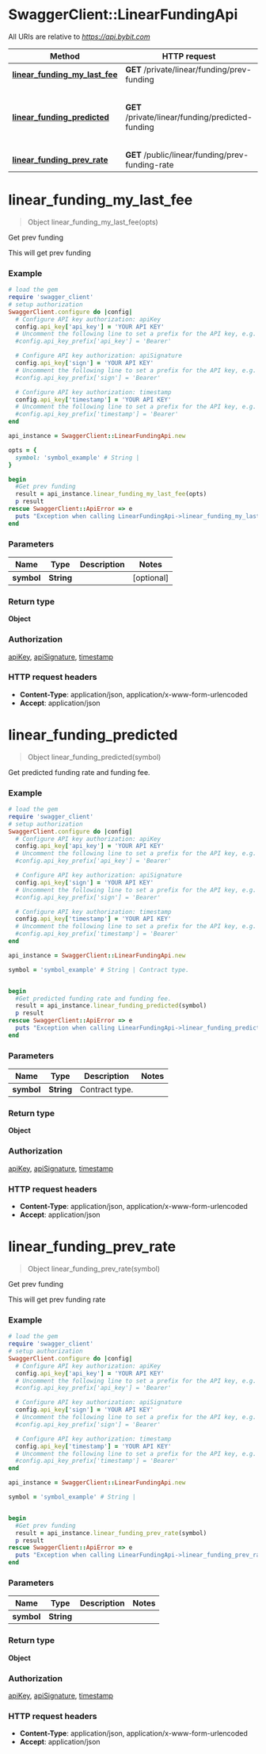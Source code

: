 # SwaggerClient::LinearFundingApi

All URIs are relative to *https://api.bybit.com*

Method | HTTP request | Description
------------- | ------------- | -------------
[**linear_funding_my_last_fee**](LinearFundingApi.md#linear_funding_my_last_fee) | **GET** /private/linear/funding/prev-funding | Get prev funding
[**linear_funding_predicted**](LinearFundingApi.md#linear_funding_predicted) | **GET** /private/linear/funding/predicted-funding | Get predicted funding rate and funding fee.
[**linear_funding_prev_rate**](LinearFundingApi.md#linear_funding_prev_rate) | **GET** /public/linear/funding/prev-funding-rate | Get prev funding


# **linear_funding_my_last_fee**
> Object linear_funding_my_last_fee(opts)

Get prev funding

This will get prev funding

### Example
```ruby
# load the gem
require 'swagger_client'
# setup authorization
SwaggerClient.configure do |config|
  # Configure API key authorization: apiKey
  config.api_key['api_key'] = 'YOUR API KEY'
  # Uncomment the following line to set a prefix for the API key, e.g. 'Bearer' (defaults to nil)
  #config.api_key_prefix['api_key'] = 'Bearer'

  # Configure API key authorization: apiSignature
  config.api_key['sign'] = 'YOUR API KEY'
  # Uncomment the following line to set a prefix for the API key, e.g. 'Bearer' (defaults to nil)
  #config.api_key_prefix['sign'] = 'Bearer'

  # Configure API key authorization: timestamp
  config.api_key['timestamp'] = 'YOUR API KEY'
  # Uncomment the following line to set a prefix for the API key, e.g. 'Bearer' (defaults to nil)
  #config.api_key_prefix['timestamp'] = 'Bearer'
end

api_instance = SwaggerClient::LinearFundingApi.new

opts = { 
  symbol: 'symbol_example' # String | 
}

begin
  #Get prev funding
  result = api_instance.linear_funding_my_last_fee(opts)
  p result
rescue SwaggerClient::ApiError => e
  puts "Exception when calling LinearFundingApi->linear_funding_my_last_fee: #{e}"
end
```

### Parameters

Name | Type | Description  | Notes
------------- | ------------- | ------------- | -------------
 **symbol** | **String**|  | [optional] 

### Return type

**Object**

### Authorization

[apiKey](../README.md#apiKey), [apiSignature](../README.md#apiSignature), [timestamp](../README.md#timestamp)

### HTTP request headers

 - **Content-Type**: application/json, application/x-www-form-urlencoded
 - **Accept**: application/json



# **linear_funding_predicted**
> Object linear_funding_predicted(symbol)

Get predicted funding rate and funding fee.

### Example
```ruby
# load the gem
require 'swagger_client'
# setup authorization
SwaggerClient.configure do |config|
  # Configure API key authorization: apiKey
  config.api_key['api_key'] = 'YOUR API KEY'
  # Uncomment the following line to set a prefix for the API key, e.g. 'Bearer' (defaults to nil)
  #config.api_key_prefix['api_key'] = 'Bearer'

  # Configure API key authorization: apiSignature
  config.api_key['sign'] = 'YOUR API KEY'
  # Uncomment the following line to set a prefix for the API key, e.g. 'Bearer' (defaults to nil)
  #config.api_key_prefix['sign'] = 'Bearer'

  # Configure API key authorization: timestamp
  config.api_key['timestamp'] = 'YOUR API KEY'
  # Uncomment the following line to set a prefix for the API key, e.g. 'Bearer' (defaults to nil)
  #config.api_key_prefix['timestamp'] = 'Bearer'
end

api_instance = SwaggerClient::LinearFundingApi.new

symbol = 'symbol_example' # String | Contract type.


begin
  #Get predicted funding rate and funding fee.
  result = api_instance.linear_funding_predicted(symbol)
  p result
rescue SwaggerClient::ApiError => e
  puts "Exception when calling LinearFundingApi->linear_funding_predicted: #{e}"
end
```

### Parameters

Name | Type | Description  | Notes
------------- | ------------- | ------------- | -------------
 **symbol** | **String**| Contract type. | 

### Return type

**Object**

### Authorization

[apiKey](../README.md#apiKey), [apiSignature](../README.md#apiSignature), [timestamp](../README.md#timestamp)

### HTTP request headers

 - **Content-Type**: application/json, application/x-www-form-urlencoded
 - **Accept**: application/json



# **linear_funding_prev_rate**
> Object linear_funding_prev_rate(symbol)

Get prev funding

This will get prev funding rate

### Example
```ruby
# load the gem
require 'swagger_client'
# setup authorization
SwaggerClient.configure do |config|
  # Configure API key authorization: apiKey
  config.api_key['api_key'] = 'YOUR API KEY'
  # Uncomment the following line to set a prefix for the API key, e.g. 'Bearer' (defaults to nil)
  #config.api_key_prefix['api_key'] = 'Bearer'

  # Configure API key authorization: apiSignature
  config.api_key['sign'] = 'YOUR API KEY'
  # Uncomment the following line to set a prefix for the API key, e.g. 'Bearer' (defaults to nil)
  #config.api_key_prefix['sign'] = 'Bearer'

  # Configure API key authorization: timestamp
  config.api_key['timestamp'] = 'YOUR API KEY'
  # Uncomment the following line to set a prefix for the API key, e.g. 'Bearer' (defaults to nil)
  #config.api_key_prefix['timestamp'] = 'Bearer'
end

api_instance = SwaggerClient::LinearFundingApi.new

symbol = 'symbol_example' # String | 


begin
  #Get prev funding
  result = api_instance.linear_funding_prev_rate(symbol)
  p result
rescue SwaggerClient::ApiError => e
  puts "Exception when calling LinearFundingApi->linear_funding_prev_rate: #{e}"
end
```

### Parameters

Name | Type | Description  | Notes
------------- | ------------- | ------------- | -------------
 **symbol** | **String**|  | 

### Return type

**Object**

### Authorization

[apiKey](../README.md#apiKey), [apiSignature](../README.md#apiSignature), [timestamp](../README.md#timestamp)

### HTTP request headers

 - **Content-Type**: application/json, application/x-www-form-urlencoded
 - **Accept**: application/json



